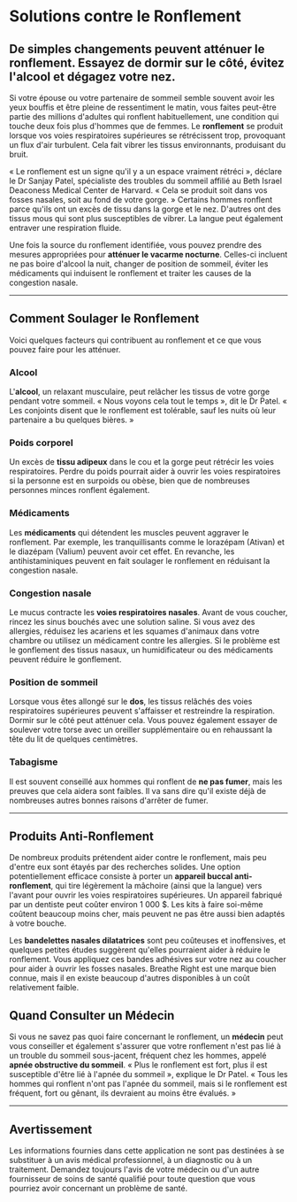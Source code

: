 # Solutions contre le Ronflement

## De simples changements peuvent atténuer le ronflement. Essayez de dormir sur le côté, évitez l'alcool et dégagez votre nez.

Si votre épouse ou votre partenaire de sommeil semble souvent avoir les yeux bouffis et être pleine de ressentiment le matin, vous faites peut-être partie des millions d'adultes qui ronflent habituellement, une condition qui touche deux fois plus d'hommes que de femmes. Le **ronflement** se produit lorsque vos voies respiratoires supérieures se rétrécissent trop, provoquant un flux d'air turbulent. Cela fait vibrer les tissus environnants, produisant du bruit.

« Le ronflement est un signe qu'il y a un espace vraiment rétréci », déclare le Dr Sanjay Patel, spécialiste des troubles du sommeil affilié au Beth Israel Deaconess Medical Center de Harvard. « Cela se produit soit dans vos fosses nasales, soit au fond de votre gorge. » Certains hommes ronflent parce qu'ils ont un excès de tissu dans la gorge et le nez. D'autres ont des tissus mous qui sont plus susceptibles de vibrer. La langue peut également entraver une respiration fluide.

Une fois la source du ronflement identifiée, vous pouvez prendre des mesures appropriées pour **atténuer le vacarme nocturne**. Celles-ci incluent ne pas boire d'alcool la nuit, changer de position de sommeil, éviter les médicaments qui induisent le ronflement et traiter les causes de la congestion nasale.

---

## Comment Soulager le Ronflement

Voici quelques facteurs qui contribuent au ronflement et ce que vous pouvez faire pour les atténuer.

### Alcool
L'**alcool**, un relaxant musculaire, peut relâcher les tissus de votre gorge pendant votre sommeil. « Nous voyons cela tout le temps », dit le Dr Patel. « Les conjoints disent que le ronflement est tolérable, sauf les nuits où leur partenaire a bu quelques bières. »

### Poids corporel
Un excès de **tissu adipeux** dans le cou et la gorge peut rétrécir les voies respiratoires. Perdre du poids pourrait aider à ouvrir les voies respiratoires si la personne est en surpoids ou obèse, bien que de nombreuses personnes minces ronflent également.

### Médicaments
Les **médicaments** qui détendent les muscles peuvent aggraver le ronflement. Par exemple, les tranquillisants comme le lorazépam (Ativan) et le diazépam (Valium) peuvent avoir cet effet. En revanche, les antihistaminiques peuvent en fait soulager le ronflement en réduisant la congestion nasale.

### Congestion nasale
Le mucus contracte les **voies respiratoires nasales**. Avant de vous coucher, rincez les sinus bouchés avec une solution saline. Si vous avez des allergies, réduisez les acariens et les squames d'animaux dans votre chambre ou utilisez un médicament contre les allergies. Si le problème est le gonflement des tissus nasaux, un humidificateur ou des médicaments peuvent réduire le gonflement.

### Position de sommeil
Lorsque vous êtes allongé sur le **dos**, les tissus relâchés des voies respiratoires supérieures peuvent s'affaisser et restreindre la respiration. Dormir sur le côté peut atténuer cela. Vous pouvez également essayer de soulever votre torse avec un oreiller supplémentaire ou en rehaussant la tête du lit de quelques centimètres.

### Tabagisme
Il est souvent conseillé aux hommes qui ronflent de **ne pas fumer**, mais les preuves que cela aidera sont faibles. Il va sans dire qu'il existe déjà de nombreuses autres bonnes raisons d'arrêter de fumer.

---

## Produits Anti-Ronflement

De nombreux produits prétendent aider contre le ronflement, mais peu d'entre eux sont étayés par des recherches solides. Une option potentiellement efficace consiste à porter un **appareil buccal anti-ronflement**, qui tire légèrement la mâchoire (ainsi que la langue) vers l'avant pour ouvrir les voies respiratoires supérieures. Un appareil fabriqué par un dentiste peut coûter environ 1 000 $. Les kits à faire soi-même coûtent beaucoup moins cher, mais peuvent ne pas être aussi bien adaptés à votre bouche.

Les **bandelettes nasales dilatatrices** sont peu coûteuses et inoffensives, et quelques petites études suggèrent qu'elles pourraient aider à réduire le ronflement. Vous appliquez ces bandes adhésives sur votre nez au coucher pour aider à ouvrir les fosses nasales. Breathe Right est une marque bien connue, mais il en existe beaucoup d'autres disponibles à un coût relativement faible.

## Quand Consulter un Médecin

Si vous ne savez pas quoi faire concernant le ronflement, un **médecin** peut vous conseiller et également s'assurer que votre ronflement n'est pas lié à un trouble du sommeil sous-jacent, fréquent chez les hommes, appelé **apnée obstructive du sommeil**. « Plus le ronflement est fort, plus il est susceptible d'être lié à l'apnée du sommeil », explique le Dr Patel. « Tous les hommes qui ronflent n'ont pas l'apnée du sommeil, mais si le ronflement est fréquent, fort ou gênant, ils devraient au moins être évalués. »

---

## Avertissement
Les informations fournies dans cette application ne sont pas destinées à se substituer à un avis médical professionnel, à un diagnostic ou à un traitement. Demandez toujours l'avis de votre médecin ou d'un autre fournisseur de soins de santé qualifié pour toute question que vous pourriez avoir concernant un problème de santé.